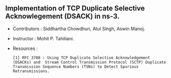 ## Implementation of TCP Duplicate Selective Acknowlegement (DSACK) in ns-3.

+ Contributors : Siddhartha Chowdhuri, Atul Singh, Aswin Manoj.
+ Instructor   : Mohit P. Tahiliani.
+ Resources    :

      [1] RFC 3708 : Using TCP Duplicate Selective Acknowledgement (DSACKs) and  Stream Control Transmission Protocol (SCTP) Duplicate Transmission Sequence Numbers (TSNs) to Detect Spurious Retransmissions.

